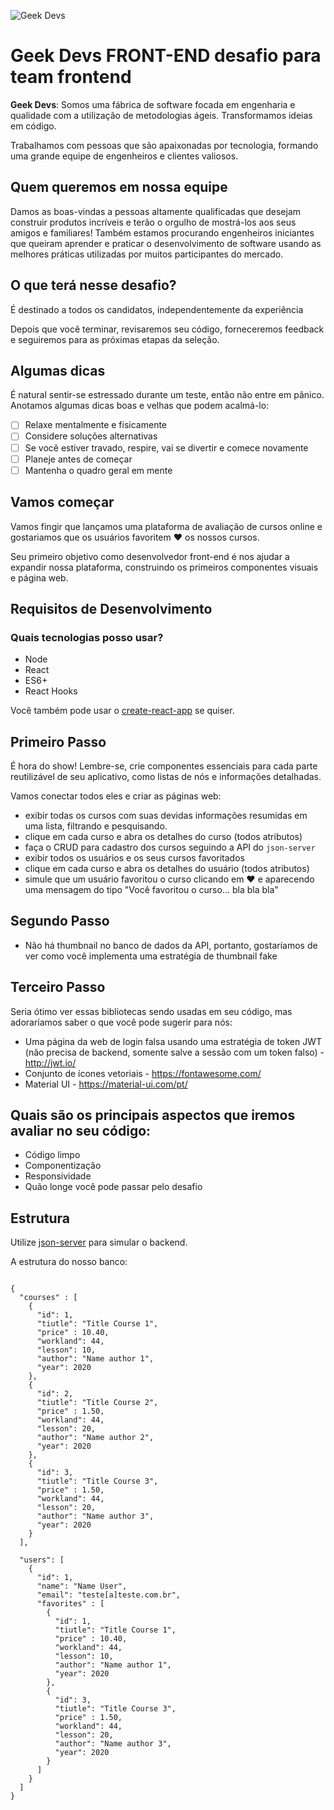 ![Geek Devs](https://geekdevs.com.br/images/logo.png 'GeekDevs')

# Geek Devs FRONT-END desafio para team frontend

**Geek Devs**: Somos uma fábrica de software focada em engenharia e qualidade com a utilização de metodologias ágeis. Transformamos ideias em código.

Trabalhamos com pessoas que são apaixonadas por tecnologia, formando uma grande equipe de engenheiros e clientes valiosos.

## Quem queremos em nossa equipe

Damos as boas-vindas a pessoas altamente qualificadas que desejam construir produtos incríveis e terão o orgulho de mostrá-los aos seus amigos e familiares! Também estamos procurando engenheiros iniciantes que queiram aprender e praticar o desenvolvimento de software usando as melhores práticas utilizadas por muitos participantes do mercado.

## O que terá nesse desafio?

É destinado a todos os candidatos, independentemente da experiência

Depois que você terminar, revisaremos seu código, forneceremos feedback e seguiremos para as próximas etapas da seleção.

## Algumas dicas

É natural sentir-se estressado durante um teste, então não entre em pânico. Anotamos algumas dicas boas e velhas que podem acalmá-lo:

- [ ] Relaxe mentalmente e fisicamente
- [ ] Considere soluções alternativas
- [ ] Se você estiver travado, respire, vai se divertir e comece novamente
- [ ] Planeje antes de começar
- [ ] Mantenha o quadro geral em mente

## Vamos começar

Vamos fingir que lançamos uma plataforma de avaliação de cursos online e gostariamos que os usuários favoritem :heart: os nossos cursos.

Seu primeiro objetivo como desenvolvedor front-end é nos ajudar a expandir nossa plataforma, construindo os primeiros componentes visuais e página web.

## Requisitos de Desenvolvimento

### Quais tecnologias posso usar?

- Node
- React
- ES6+
- React Hooks

Você também pode usar o <a href="https://create-react-app.dev/docs/getting-started/" target='_blank'>create-react-app</a> se quiser.

## Primeiro Passo

É hora do show! Lembre-se, crie componentes essenciais para cada parte reutilizável de seu aplicativo, como listas de nós e informações detalhadas.

Vamos conectar todos eles e criar as páginas web:

- exibir todas os cursos com suas devidas informações resumidas em uma lista, filtrando e pesquisando.
- clique em cada curso e abra os detalhes do curso (todos atributos)
- faça o CRUD para cadastro dos cursos seguindo a API do `json-server` 
- exibir todos os usuários e os seus cursos favoritados
- clique em cada curso e abra os detalhes do usuário (todos atributos)
- simule que um usuário favoritou o curso  clicando em :heart: e aparecendo uma mensagem do tipo "Você favoritou o curso... bla bla bla"

## Segundo Passo

- Não há thumbnail no banco de dados da API, portanto, gostaríamos de ver como você implementa uma estratégia de thumbnail fake


## Terceiro Passo

Seria ótimo ver essas bibliotecas sendo usadas em seu código, mas adoraríamos saber o que você pode sugerir para nós:

- Uma página da web de login falsa usando uma estratégia de token JWT (não precisa de backend, somente salve a sessão com um token falso) - http://jwt.io/ 
- Conjunto de ícones vetoriais - https://fontawesome.com/ 
- Material UI - https://material-ui.com/pt/

## Quais são os principais aspectos que iremos avaliar no seu código:

- Código limpo
- Componentização
- Responsividade
- Quão longe você pode passar pelo desafio

## Estrutura

Utilize <a href='https://www.npmjs.com/package/json-server' target='_blank'>json-server</a> para simular o backend.

A estrutura do nosso banco:

```

{
  "courses" : [
    {
      "id": 1,
      "tiutle": "Title Course 1",
      "price" : 10.40,
      "workland": 44,
      "lesson": 10,
      "author": "Name author 1",
      "year": 2020
    },
    {
      "id": 2,
      "tiutle": "Title Course 2",
      "price" : 1.50,
      "workland": 44,
      "lesson": 20,
      "author": "Name author 2",
      "year": 2020
    },
    {
      "id": 3,
      "tiutle": "Title Course 3",
      "price" : 1.50,
      "workland": 44,
      "lesson": 20,
      "author": "Name author 3",
      "year": 2020
    }
  ],

  "users": [
    {
      "id": 1,
      "name": "Name User",
      "email": "teste[a]teste.com.br",
      "favorites" : [
        {
          "id": 1,
          "tiutle": "Title Course 1",
          "price" : 10.40,
          "workland": 44,
          "lesson": 10,
          "author": "Name author 1",
          "year": 2020
        },
        {
          "id": 3,
          "tiutle": "Title Course 3",
          "price" : 1.50,
          "workland": 44,
          "lesson": 20,
          "author": "Name author 3",
          "year": 2020
        }
      ]
    }
  ]
}



```









